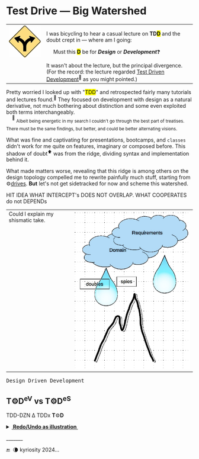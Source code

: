 # Test Drive &mdash; Big Watershed

<table><tr valign="top"><td>
<picture><img width="150px" alt="&nbsp;Y-fork: yellow" src="../../../../_rsc/_img/signs/road/Y-fork_yellow(cleanpng.com)_250px.png" title="Courtesy of www.cleanpng.com" /></picture>    
  </td><td><p>I was bicycling to hear a casual lecture on <b>TD<mark>D</mark></b> and the doubt crept in &mdash; where am I going: </p>
    <p></p>&nbsp;&nbsp;&nbsp;&nbsp;&nbsp;Must this <mark><b>D</b></mark> be for <b><i>Design</i></b> or <b><i>Development</i></b>❓</p>
It wasn't about the lecture, but the principal divergence.<br />
(For the record: the lecture regarded <a href="https://en.wikipedia.org/wiki/Test-driven_development">Test Driven Development</a><sup>🔗</sup> as you might pointed.)
</td></tr></table>

Pretty worried I looked up with "<mark>TDD</mark>" and retrospected fairly many tutorials and lectures found.<sup>🙋</sup> They focused on development with design as a natural derivative, not much bothering about distinction and some even exploited both terms interchangeably.\
&nbsp;&nbsp;&nbsp;&nbsp;<sup>🙋</sup> <sub>Albeit being energetic in my search I couldn't go through the best part of treatises. There must be the same findings, but better, and could be better alternating visions.</sub>

What was fine and captivating for presentations, bootcamps, and `classes` didn't work for me quite on features, imaginary or composed before. This shadow of doubt<sup>⬆️</sup> was from the ridge, dividing syntax and implementation behind it. 

What made matters worse, revealing that this ridge is among others on the design topology compelled me to rewrite painfully much stuff, starting from ⚙️[drives](../../../../software/design/drive). 
**But** let's not get sidetracked for now and scheme this watershed.

HIT IDEA 
WHAT INTERCEPT's DOES NOT OVERLAP. WHAT COOPERATES do not DEPENDs

<table><tr valign="top"><td>
Could I explain my shismatic take.
</td><td width="*">
<picture><img src="../../../../_rsc/_img/illus/TDD_watershed.jpg" alt="&nbsp;&nbsp;Test watershed illustration as nature" /></picture>
</td></tr></table>

<samp>Design Driven Development</samp>

## T⚙️D<sup>eV</sup> vs T⚙️D<sup>eS</sup>

TDD-DZN Δ
TDDx  **T**⚙️**D**

<details><summary><b><ins>&nbsp;Redo/Undo as illustration&nbsp;</ins></b></summary>

\_______

</details>

\_______

 🔚 &nbsp;🌘 kyriosity 2024...
